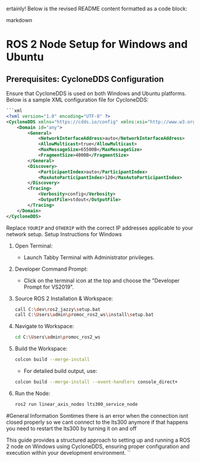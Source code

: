 ertainly! Below is the revised README content formatted as a code block:

markdown
# ROS 2 Node Setup for Windows and Ubuntu

## Prerequisites: CycloneDDS Configuration

Ensure that CycloneDDS is used on both Windows and Ubuntu platforms. Below is a sample XML configuration file for CycloneDDS:

```xml
```xml
<?xml version="1.0" encoding="UTF-8" ?>
<CycloneDDS xmlns="https://cdds.io/config" xmlns:xsi="http://www.w3.org/2001/XMLSchema-instance" xsi:schemaLocation="https://cdds.io/config https://raw.githubusercontent.com/eclipse-cyclonedds/cyclonedds/master/etc/cyclonedds.xsd">
    <Domain id="any">
        <General>
            <NetworkInterfaceAddress>auto</NetworkInterfaceAddress>
            <AllowMulticast>true</AllowMulticast>
            <MaxMessageSize>65500B</MaxMessageSize>
            <FragmentSize>4000B</FragmentSize>
        </General>
        <Discovery>
            <ParticipantIndex>auto</ParticipantIndex>
            <MaxAutoParticipantIndex>120</MaxAutoParticipantIndex>
        </Discovery>
        <Tracing>
            <Verbosity>config</Verbosity>
            <OutputFile>stdout</OutputFile>
        </Tracing>
    </Domain>
</CycloneDDS>
```

Replace `YOURIP` and `OTHERIP` with the correct IP addresses applicable to your network setup.
Setup Instructions for Windows

1. Open Terminal:
   - Launch Tabby Terminal with Administrator privileges.

2. Developer Command Prompt:
   - Click on the terminal icon at the top and choose the "Developer Prompt for VS2019".

3. Source ROS 2 Installation & Workspace:
   ```bash
   call C:\dev\ros2_jazzy\setup.bat
   call C:\Users\admin\promoc_ros2_ws\install\setup.bat
   ```

4. Navigate to Workspace:
   ```bash
   cd C:\Users\admin\promoc_ros2_ws
   ```

5. Build the Workspace:
   ```bash
   colcon build --merge-install
   ```
   - For detailed build output, use:
   ```bash
   colcon build --merge-install --event-handlers console_direct+
   ```

6. Run the Node:
   ```bash
   ros2 run linear_axis_nodes lts300_service_node
   ```



#General Information
Somtimes there is an error when the connection isnt closed properly so we cant connect to the lts300 anymore if that happens you need to restart the lts300 by turning it on and off

This guide provides a structured approach to setting up and running a ROS 2 node on Windows using CycloneDDS, ensuring proper configuration and execution within your development environment.
``

